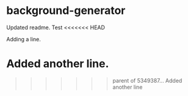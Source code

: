# background-generator

Updated readme. Test
<<<<<<< HEAD

Adding a line.

Added another line. 
=======
>>>>>>> parent of 5349387... Added another line

